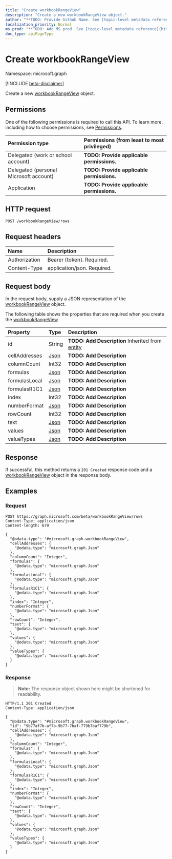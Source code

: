 ```yaml
---
title: "Create workbookRangeView"
description: "Create a new workbookRangeView object."
author: "**TODO: Provide Github Name. See [topic-level metadata reference](https://msgo.azurewebsites.net/add/document/guidelines/metadata.html#topic-level-metadata)**"
localization_priority: Normal
ms.prod: "**TODO: Add MS prod. See [topic-level metadata reference](https://msgo.azurewebsites.net/add/document/guidelines/metadata.html#topic-level-metadata)**"
doc_type: apiPageType
---
```


# Create workbookRangeView
Namespace: microsoft.graph

[!INCLUDE [beta-disclaimer](../../includes/beta-disclaimer.md)]

Create a new [workbookRangeView](../resources/workbookrangeview.md) object.

## Permissions
One of the following permissions is required to call this API. To learn more, including how to choose permissions, see [Permissions](/graph/permissions-reference).

|Permission type|Permissions (from least to most privileged)|
|:---|:---|
|Delegated (work or school account)|**TODO: Provide applicable permissions.**|
|Delegated (personal Microsoft account)|**TODO: Provide applicable permissions.**|
|Application|**TODO: Provide applicable permissions.**|

## HTTP request

<!-- {
  "blockType": "ignored"
}
-->
``` http
POST /workbookRangeView/rows
```

## Request headers
|Name|Description|
|:---|:---|
|Authorization|Bearer {token}. Required.|
|Content-Type|application/json. Required.|

## Request body
In the request body, supply a JSON representation of the [workbookRangeView](../resources/workbookrangeview.md) object.

The following table shows the properties that are required when you create the [workbookRangeView](../resources/workbookrangeview.md).

|Property|Type|Description|
|:---|:---|:---|
|id|String|**TODO: Add Description** Inherited from [entity](../resources/entity.md)|
|cellAddresses|[Json](../resources/json.md)|**TODO: Add Description**|
|columnCount|Int32|**TODO: Add Description**|
|formulas|[Json](../resources/json.md)|**TODO: Add Description**|
|formulasLocal|[Json](../resources/json.md)|**TODO: Add Description**|
|formulasR1C1|[Json](../resources/json.md)|**TODO: Add Description**|
|index|Int32|**TODO: Add Description**|
|numberFormat|[Json](../resources/json.md)|**TODO: Add Description**|
|rowCount|Int32|**TODO: Add Description**|
|text|[Json](../resources/json.md)|**TODO: Add Description**|
|values|[Json](../resources/json.md)|**TODO: Add Description**|
|valueTypes|[Json](../resources/json.md)|**TODO: Add Description**|



## Response

If successful, this method returns a `201 Created` response code and a [workbookRangeView](../resources/workbookrangeview.md) object in the response body.

## Examples

### Request
<!-- {
  "blockType": "request",
  "name": "create_workbookrangeview_from_"
}
-->
``` http
POST https://graph.microsoft.com/beta/workbookRangeView/rows
Content-Type: application/json
Content-length: 679

{
  "@odata.type": "#microsoft.graph.workbookRangeView",
  "cellAddresses": {
    "@odata.type": "microsoft.graph.Json"
  },
  "columnCount": "Integer",
  "formulas": {
    "@odata.type": "microsoft.graph.Json"
  },
  "formulasLocal": {
    "@odata.type": "microsoft.graph.Json"
  },
  "formulasR1C1": {
    "@odata.type": "microsoft.graph.Json"
  },
  "index": "Integer",
  "numberFormat": {
    "@odata.type": "microsoft.graph.Json"
  },
  "rowCount": "Integer",
  "text": {
    "@odata.type": "microsoft.graph.Json"
  },
  "values": {
    "@odata.type": "microsoft.graph.Json"
  },
  "valueTypes": {
    "@odata.type": "microsoft.graph.Json"
  }
}
```


### Response
>**Note:** The response object shown here might be shortened for readability.
<!-- {
  "blockType": "response",
  "truncated": true,
  "@odata.type": "microsoft.graph.workbookRangeView"
}
-->
``` http
HTTP/1.1 201 Created
Content-Type: application/json

{
  "@odata.type": "#microsoft.graph.workbookRangeView",
  "id": "9b77af7b-af7b-9b77-7baf-779b7baf779b",
  "cellAddresses": {
    "@odata.type": "microsoft.graph.Json"
  },
  "columnCount": "Integer",
  "formulas": {
    "@odata.type": "microsoft.graph.Json"
  },
  "formulasLocal": {
    "@odata.type": "microsoft.graph.Json"
  },
  "formulasR1C1": {
    "@odata.type": "microsoft.graph.Json"
  },
  "index": "Integer",
  "numberFormat": {
    "@odata.type": "microsoft.graph.Json"
  },
  "rowCount": "Integer",
  "text": {
    "@odata.type": "microsoft.graph.Json"
  },
  "values": {
    "@odata.type": "microsoft.graph.Json"
  },
  "valueTypes": {
    "@odata.type": "microsoft.graph.Json"
  }
}
```

